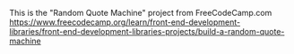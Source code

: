This is the "Random Quote Machine" project from FreeCodeCamp.com 
https://www.freecodecamp.org/learn/front-end-development-libraries/front-end-development-libraries-projects/build-a-random-quote-machine